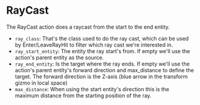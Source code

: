 # RayCast

The RayCast action does a raycast from the start to the end entity.

* `ray_class`: That's the class used to do the ray cast, which can be used by Enter/LeaveRayHit to filter which ray cast we're interested in.
* `ray_start_entity`: The entity the ray start's from. If empty we'll use the action's parent entity as the source.
* `ray_end_entity`: Is the target where the ray ends. If empty we'll use the action's parent entity's forward direction and max_distance to define the target. The forward direction is the Z-axis (blue arrow in the transform gizmo in local space)
* `max_distance`: When using the start entity's direction this is the maximum distance from the starting position of the ray.
